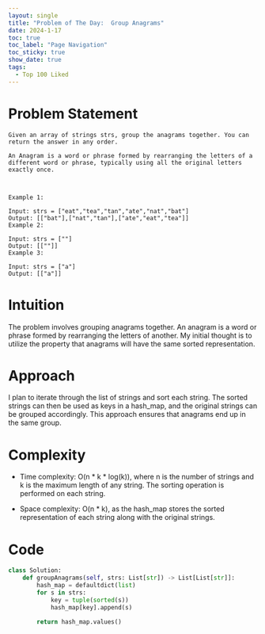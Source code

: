 ```yaml
---
layout: single
title: "Problem of The Day:  Group Anagrams"
date: 2024-1-17
toc: true
toc_label: "Page Navigation"
toc_sticky: true
show_date: true
tags:
  - Top 100 Liked
---
```

# Problem Statement
```
Given an array of strings strs, group the anagrams together. You can return the answer in any order.

An Anagram is a word or phrase formed by rearranging the letters of a different word or phrase, typically using all the original letters exactly once.

 

Example 1:

Input: strs = ["eat","tea","tan","ate","nat","bat"]
Output: [["bat"],["nat","tan"],["ate","eat","tea"]]
Example 2:

Input: strs = [""]
Output: [[""]]
Example 3:

Input: strs = ["a"]
Output: [["a"]]
```

# Intuition
The problem involves grouping anagrams together. An anagram is a word or phrase formed by rearranging the letters of another. My initial thought is to utilize the property that anagrams will have the same sorted representation.


# Approach
I plan to iterate through the list of strings and sort each string. The sorted strings can then be used as keys in a hash_map, and the original strings can be grouped accordingly. This approach ensures that anagrams end up in the same group.

# Complexity
- Time complexity:
O(n * k * log(k)), where n is the number of strings and k is the maximum length of any string. The sorting operation is performed on each string.

- Space complexity:
O(n * k), as the hash_map stores the sorted representation of each string along with the original strings.

# Code
```python
class Solution:
    def groupAnagrams(self, strs: List[str]) -> List[List[str]]:
        hash_map = defaultdict(list)
        for s in strs:
            key = tuple(sorted(s))
            hash_map[key].append(s)
        
        return hash_map.values()
```